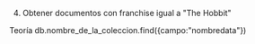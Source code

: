 4. Obtener documentos con franchise igual a "The Hobbit"

Teoría
db.nombre_de_la_coleccion.find({campo:"nombredata"})
